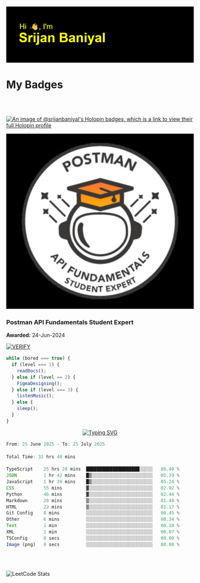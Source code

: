 ![Header](./header.png)

# My Badges

<Br />
<Br />

[![An image of @srijanbaniyal's Holopin badges, which is a link to view their full Holopin profile](https://holopin.me/srijanbaniyal)](https://holopin.io/@srijanbaniyal)

[![Postman API Fundamentals Student Expert](/Postman.jpeg)](https://api.badgr.io/public/assertions/r9BLLy0oTfKJBbkGuDI1zA)

### Postman API Fundamentals Student Expert

**Awarded:** 24-Jun-2024

[![VERIFY](https://img.shields.io/badge/VERIFY-blue)](https://badgecheck.io?url=https%3A%2F%2Fapi.badgr.io%2Fpublic%2Fassertions%2Fr9BLLy0oTfKJBbkGuDI1zA)

```javascript
while (bored === true) {
  if (level === 1) {
    readDocs();
  } else if (level == 2) {
    FigmaDesigning();
  } else if (level === 3) {
    listenMusic();
  } else {
    sleep();
  }
}
```

<p align="center">
  <a href="https://git.io/typing-svg"><img src="https://readme-typing-svg.demolab.com?font=Tilt+Prism&size=30&pause=1000&color=0FF75B&center=true&vCenter=true&width=800&height=80&lines=Time+spent+on+various+Programming+languages" alt="Typing SVG" /></a>
</p>

<!--START_SECTION:waka-->

```TypeScript
From: 25 June 2025 - To: 25 July 2025

Total Time: 31 hrs 40 mins

TypeScript    25 hrs 28 mins  ████████████████████░░░░░   80.40 %
JSON          1 hr 42 mins    █▒░░░░░░░░░░░░░░░░░░░░░░░   05.39 %
JavaScript    1 hr 39 mins    █▒░░░░░░░░░░░░░░░░░░░░░░░   05.24 %
CSS           55 mins         ▓░░░░░░░░░░░░░░░░░░░░░░░░   02.92 %
Python        46 mins         ▓░░░░░░░░░░░░░░░░░░░░░░░░   02.44 %
Markdown      28 mins         ▒░░░░░░░░░░░░░░░░░░░░░░░░   01.48 %
HTML          22 mins         ▒░░░░░░░░░░░░░░░░░░░░░░░░   01.17 %
Git Config    8 mins          ░░░░░░░░░░░░░░░░░░░░░░░░░   00.45 %
Other         6 mins          ░░░░░░░░░░░░░░░░░░░░░░░░░   00.34 %
Text          1 min           ░░░░░░░░░░░░░░░░░░░░░░░░░   00.10 %
XML           1 min           ░░░░░░░░░░░░░░░░░░░░░░░░░   00.07 %
TSConfig      0 secs          ░░░░░░░░░░░░░░░░░░░░░░░░░   00.00 %
Image (png)   0 secs          ░░░░░░░░░░░░░░░░░░░░░░░░░   00.00 %
```

<!--END_SECTION:waka-->

<Br />
<Br />

![LeetCode Stats](https://leetcard.jacoblin.cool/Srijan-Baniyal?theme=dark&font=Rasa&ext=contest)
